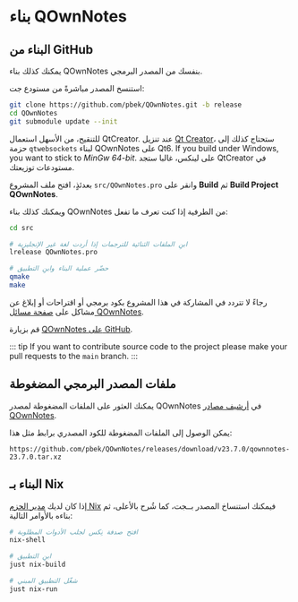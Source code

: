# بناء QOwnNotes

## البناء من GitHub

يمكنك كذلك بناء QOwnNotes بنفسك من المصدر البرمجي.

استنسخ المصدر مباشرةً من مستودع جت:

```bash
git clone https://github.com/pbek/QOwnNotes.git -b release
cd QOwnNotes
git submodule update --init
```

للتنقيح، من الأسهل استعمال QtCreator. عند تنزيل [Qt Creator](https://www.qt.io/download-qt-installer-oss)، ستحتاج كذلك إلى حزمة `qtwebsockets` لبناء QOwnNotes على Qt6. If you build under Windows, you want to stick to _MinGw 64-bit_. على لينكس، غالبا ستجد QtCreator في مستودعات توزيعتك.

بعدئذٍ، افتح ملف المشروع `src/QOwnNotes.pro` وانقر على **Build** ثم **Build Project QOwnNotes**.

ويمكنك كذلك بناء QOwnNotes من الطرفية إذا كنت تعرف ما تفعل:

```bash
cd src

# ابنِ الملفات الثنائية للترجمات إذا أردت لغة غير الإنجليزية
lrelease QOwnNotes.pro

# حضّر عملية البناء وابنِ التطبيق
qmake
make
```

رجاءً لا تتردد في المشاركة في هذا المشروع بكود برمجي أو اقتراحات أو إبلاغ عن مشاكل على [صفحة مسائل QOwnNotes](https://github.com/pbek/QOwnNotes/issues).

قم بزيارة [QOwnNotes على GitHub](https://github.com/pbek/QOwnNotes).

::: tip
If you want to contribute source code to the project please make your pull requests to the `main` branch.
:::

## ملفات المصدر البرمجي المضغوطة

يمكنك العثور على الملفات المضغوطة لمصدر QOwnNotes في [أرشيف مصادر QOwnNotes](https://github.com/pbek/QOwnNotes/releases).

يمكن الوصول إلى الملفات المضغوطة للكود المصدري برابط مثل هذا:

`https://github.com/pbek/QOwnNotes/releases/download/v23.7.0/qownnotes-23.7.0.tar.xz`

## البناء بـ&nbsp;Nix

إذا كان لديك [مدير الحزم Nix](https://wiki.nixos.org/wiki/Nix_package_manager) فيمكنك استنساخ المصدر بــجت، كما شُرح بالأعلى، ثم بناءه بالأوامر التالية:

```bash
# افتح صدفة نِكس لجلب الأدوات المطلوبة
nix-shell

# ابنِ التطبيق
just nix-build

# شغّل التطبيق المبني
just nix-run
```
